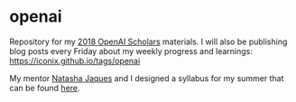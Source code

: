 # openai

Repository for my [2018 OpenAI Scholars](https://blog.openai.com/openai-scholars-class-2018/) materials. I will also be publishing blog posts every Friday about my weekly progress and learnings: https://iconix.github.io/tags/openai

My mentor [Natasha Jaques](https://twitter.com/natashajaques) and I designed a syllabus for my summer that can be found [here](https://github.com/iconix/openai/blob/master/syllabus.md).
